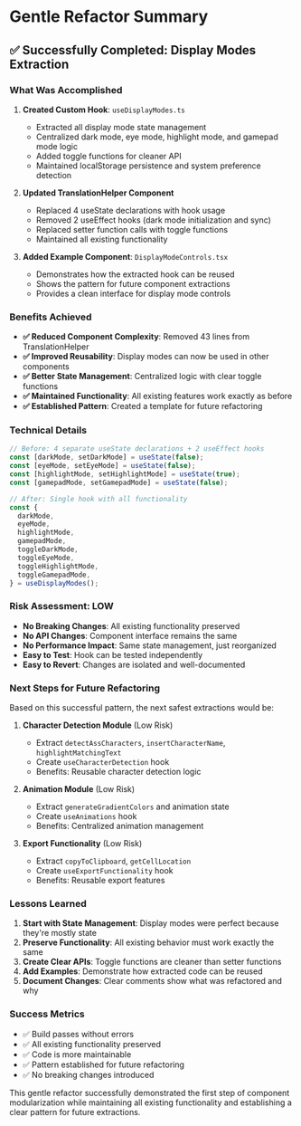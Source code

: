 # Gentle Refactor Summary

## ✅ Successfully Completed: Display Modes Extraction

### **What Was Accomplished**

1. **Created Custom Hook**: `useDisplayModes.ts`
   - Extracted all display mode state management
   - Centralized dark mode, eye mode, highlight mode, and gamepad mode logic
   - Added toggle functions for cleaner API
   - Maintained localStorage persistence and system preference detection

2. **Updated TranslationHelper Component**
   - Replaced 4 useState declarations with hook usage
   - Removed 2 useEffect hooks (dark mode initialization and sync)
   - Replaced setter function calls with toggle functions
   - Maintained all existing functionality

3. **Added Example Component**: `DisplayModeControls.tsx`
   - Demonstrates how the extracted hook can be reused
   - Shows the pattern for future component extractions
   - Provides a clean interface for display mode controls

### **Benefits Achieved**

- **✅ Reduced Component Complexity**: Removed 43 lines from TranslationHelper
- **✅ Improved Reusability**: Display modes can now be used in other components
- **✅ Better State Management**: Centralized logic with clear toggle functions
- **✅ Maintained Functionality**: All existing features work exactly as before
- **✅ Established Pattern**: Created a template for future refactoring

### **Technical Details**

```typescript
// Before: 4 separate useState declarations + 2 useEffect hooks
const [darkMode, setDarkMode] = useState(false);
const [eyeMode, setEyeMode] = useState(false);
const [highlightMode, setHighlightMode] = useState(true);
const [gamepadMode, setGamepadMode] = useState(false);

// After: Single hook with all functionality
const {
  darkMode,
  eyeMode,
  highlightMode,
  gamepadMode,
  toggleDarkMode,
  toggleEyeMode,
  toggleHighlightMode,
  toggleGamepadMode,
} = useDisplayModes();
```

### **Risk Assessment: LOW**

- **No Breaking Changes**: All existing functionality preserved
- **No API Changes**: Component interface remains the same
- **No Performance Impact**: Same state management, just reorganized
- **Easy to Test**: Hook can be tested independently
- **Easy to Revert**: Changes are isolated and well-documented

### **Next Steps for Future Refactoring**

Based on this successful pattern, the next safest extractions would be:

1. **Character Detection Module** (Low Risk)
   - Extract `detectAssCharacters`, `insertCharacterName`, `highlightMatchingText`
   - Create `useCharacterDetection` hook
   - Benefits: Reusable character detection logic

2. **Animation Module** (Low Risk)
   - Extract `generateGradientColors` and animation state
   - Create `useAnimations` hook
   - Benefits: Centralized animation management

3. **Export Functionality** (Low Risk)
   - Extract `copyToClipboard`, `getCellLocation`
   - Create `useExportFunctionality` hook
   - Benefits: Reusable export features

### **Lessons Learned**

1. **Start with State Management**: Display modes were perfect because they're mostly state
2. **Preserve Functionality**: All existing behavior must work exactly the same
3. **Create Clear APIs**: Toggle functions are cleaner than setter functions
4. **Add Examples**: Demonstrate how extracted code can be reused
5. **Document Changes**: Clear comments show what was refactored and why

### **Success Metrics**

- ✅ Build passes without errors
- ✅ All existing functionality preserved
- ✅ Code is more maintainable
- ✅ Pattern established for future refactoring
- ✅ No breaking changes introduced

This gentle refactor successfully demonstrated the first step of component modularization while maintaining all existing functionality and establishing a clear pattern for future extractions. 